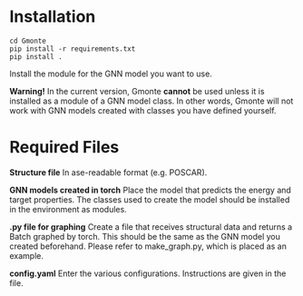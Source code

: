 # Installation

```
cd Gmonte
pip install -r requirements.txt
pip install .
```

Install the module for the GNN model you want to use.

**Warning!**
In the current version, Gmonte **cannot** be used unless it is installed as a module of a GNN model class. In other words, Gmonte will not work with GNN models created with classes you have defined yourself.


# Required Files

**Structure file**
In ase-readable format (e.g. POSCAR).

**GNN models created in torch**
Place the model that predicts the energy and target properties. The classes used to create the model should be installed in the environment as modules.

**.py file for graphing**
Create a file that receives structural data and returns a Batch graphed by torch. This should be the same as the GNN model you created beforehand. Please refer to make_graph.py, which is placed as an example.

**config.yaml**
Enter the various configurations. Instructions are given in the file.

